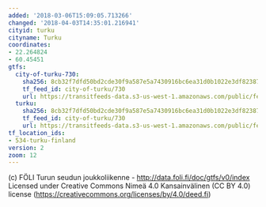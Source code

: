 ```yaml
---
added: '2018-03-06T15:09:05.713266'
changed: '2018-04-03T14:35:01.216941'
cityid: turku
cityname: Turku
coordinates:
- 22.264824
- 60.45451
gtfs:
  city-of-turku-730:
    sha256: 8cb32f7dfd50bd2cde30f9a587e5a7430916bc6ea31d0b1022e3df82387572cd
    tf_feed_id: city-of-turku/730
    url: https://transitfeeds-data.s3-us-west-1.amazonaws.com/public/feeds/city-of-turku/730/20180319/gtfs.zip
  turku:
    sha256: 8cb32f7dfd50bd2cde30f9a587e5a7430916bc6ea31d0b1022e3df82387572cd
    tf_feed_id: city-of-turku/730
    url: https://transitfeeds-data.s3-us-west-1.amazonaws.com/public/feeds/city-of-turku/730/20180319/gtfs.zip
tf_location_ids:
- 534-turku-finland
version: 2
zoom: 12
---
```


(c) FÖLI Turun seudun joukkoliikenne - http://data.foli.fi/doc/gtfs/v0/index
Licensed under Creative Commons Nimeä 4.0 Kansainvälinen (CC BY 4.0) license (https://creativecommons.org/licenses/by/4.0/deed.fi)
